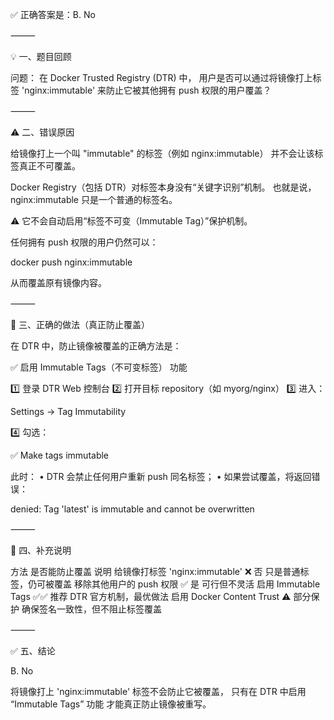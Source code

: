✅ 正确答案是：B. No

⸻

💡 一、题目回顾

问题：
在 Docker Trusted Registry (DTR) 中，
用户是否可以通过将镜像打上标签 'nginx:immutable' 来防止它被其他拥有 push 权限的用户覆盖？

⸻

⚠️ 二、错误原因

给镜像打上一个叫 "immutable" 的标签（例如 nginx:immutable）
并不会让该标签真正不可覆盖。

Docker Registry（包括 DTR）对标签本身没有“关键字识别”机制。
也就是说，nginx:immutable 只是一个普通的标签名。

⚠️ 它不会自动启用“标签不可变（Immutable Tag）”保护机制。

任何拥有 push 权限的用户仍然可以：

docker push nginx:immutable

从而覆盖原有镜像内容。

⸻

🧱 三、正确的做法（真正防止覆盖）

在 DTR 中，防止镜像被覆盖的正确方法是：

✅ 启用 Immutable Tags（不可变标签） 功能

1️⃣ 登录 DTR Web 控制台
2️⃣ 打开目标 repository（如 myorg/nginx）
3️⃣ 进入：

Settings → Tag Immutability

4️⃣ 勾选：

✅ Make tags immutable

此时：
	•	DTR 会禁止任何用户重新 push 同名标签；
	•	如果尝试覆盖，将返回错误：

denied: Tag 'latest' is immutable and cannot be overwritten



⸻

🧩 四、补充说明

方法	是否能防止覆盖	说明
给镜像打标签 'nginx:immutable'	❌ 否	只是普通标签，仍可被覆盖
移除其他用户的 push 权限	✅ 是	可行但不灵活
启用 Immutable Tags	✅✅ 推荐	DTR 官方机制，最优做法
启用 Docker Content Trust	⚠️ 部分保护	确保签名一致性，但不阻止标签覆盖


⸻

✅ 五、结论

B. No

将镜像打上 'nginx:immutable' 标签不会防止它被覆盖，
只有在 DTR 中启用 “Immutable Tags” 功能 才能真正防止镜像被重写。